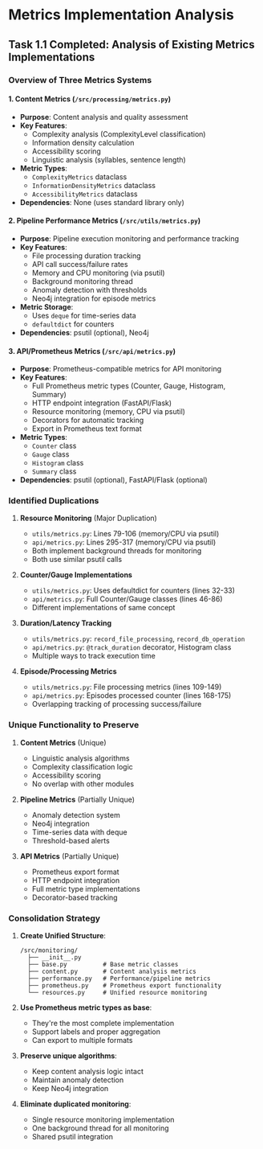 # Metrics Implementation Analysis

## Task 1.1 Completed: Analysis of Existing Metrics Implementations

### Overview of Three Metrics Systems

#### 1. Content Metrics (`/src/processing/metrics.py`)
- **Purpose**: Content analysis and quality assessment
- **Key Features**:
  - Complexity analysis (ComplexityLevel classification)
  - Information density calculation
  - Accessibility scoring
  - Linguistic analysis (syllables, sentence length)
- **Metric Types**:
  - `ComplexityMetrics` dataclass
  - `InformationDensityMetrics` dataclass
  - `AccessibilityMetrics` dataclass
- **Dependencies**: None (uses standard library only)

#### 2. Pipeline Performance Metrics (`/src/utils/metrics.py`)
- **Purpose**: Pipeline execution monitoring and performance tracking
- **Key Features**:
  - File processing duration tracking
  - API call success/failure rates
  - Memory and CPU monitoring (via psutil)
  - Background monitoring thread
  - Anomaly detection with thresholds
  - Neo4j integration for episode metrics
- **Metric Storage**: 
  - Uses `deque` for time-series data
  - `defaultdict` for counters
- **Dependencies**: psutil (optional), Neo4j

#### 3. API/Prometheus Metrics (`/src/api/metrics.py`)
- **Purpose**: Prometheus-compatible metrics for API monitoring
- **Key Features**:
  - Full Prometheus metric types (Counter, Gauge, Histogram, Summary)
  - HTTP endpoint integration (FastAPI/Flask)
  - Resource monitoring (memory, CPU via psutil)
  - Decorators for automatic tracking
  - Export in Prometheus text format
- **Metric Types**:
  - `Counter` class
  - `Gauge` class
  - `Histogram` class
  - `Summary` class
- **Dependencies**: psutil (optional), FastAPI/Flask (optional)

### Identified Duplications

1. **Resource Monitoring** (Major Duplication)
   - `utils/metrics.py`: Lines 79-106 (memory/CPU via psutil)
   - `api/metrics.py`: Lines 295-317 (memory/CPU via psutil)
   - Both implement background threads for monitoring
   - Both use similar psutil calls

2. **Counter/Gauge Implementations**
   - `utils/metrics.py`: Uses defaultdict for counters (lines 32-33)
   - `api/metrics.py`: Full Counter/Gauge classes (lines 46-86)
   - Different implementations of same concept

3. **Duration/Latency Tracking**
   - `utils/metrics.py`: `record_file_processing`, `record_db_operation`
   - `api/metrics.py`: `@track_duration` decorator, Histogram class
   - Multiple ways to track execution time

4. **Episode/Processing Metrics**
   - `utils/metrics.py`: File processing metrics (lines 109-149)
   - `api/metrics.py`: Episodes processed counter (lines 168-175)
   - Overlapping tracking of processing success/failure

### Unique Functionality to Preserve

1. **Content Metrics** (Unique)
   - Linguistic analysis algorithms
   - Complexity classification logic
   - Accessibility scoring
   - No overlap with other modules

2. **Pipeline Metrics** (Partially Unique)
   - Anomaly detection system
   - Neo4j integration
   - Time-series data with deque
   - Threshold-based alerts

3. **API Metrics** (Partially Unique)
   - Prometheus export format
   - HTTP endpoint integration
   - Full metric type implementations
   - Decorator-based tracking

### Consolidation Strategy

1. **Create Unified Structure**:
   ```
   /src/monitoring/
     ├── __init__.py
     ├── base.py          # Base metric classes
     ├── content.py       # Content analysis metrics
     ├── performance.py   # Performance/pipeline metrics
     ├── prometheus.py    # Prometheus export functionality
     └── resources.py     # Unified resource monitoring
   ```

2. **Use Prometheus metric types as base**:
   - They're the most complete implementation
   - Support labels and proper aggregation
   - Can export to multiple formats

3. **Preserve unique algorithms**:
   - Keep content analysis logic intact
   - Maintain anomaly detection
   - Keep Neo4j integration

4. **Eliminate duplicated monitoring**:
   - Single resource monitoring implementation
   - One background thread for all monitoring
   - Shared psutil integration